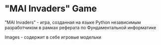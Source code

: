 # "MAI Invaders" Game

"MAI Invaders" - игра, созданная на языке Python независимым разработчиком в рамках реферата по Фундаментальной информатике

Images - содержит в себе игровые модельки
